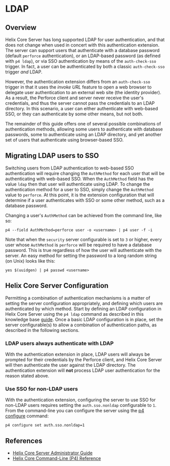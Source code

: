 # LDAP

## Overview

Helix Core Server has long supported LDAP for user authentication, and that does not change when used in concert with this authentication extension. The server can support users that authenticate with a database password (default `perforce` authentication), or an LDAP-based password (as defined with `p4 ldap`), or via SSO authentication by means of the `auth-check-sso` trigger. In fact, a user can be authenticated by both a classic `auth-check-sso` trigger _and_ LDAP.

However, the authentication extension differs from an `auth-check-sso` trigger in that it uses the _invoke URL_ feature to open a web browser to delegate user authentication to an external web site (the identity provider). As a result, the Perforce client and server never receive the user's credentials, and thus the server cannot pass the credentials to an LDAP directory. In this scenario, a user can either authenticate with web-based SSO, or they can authenticate by some other means, but not both.

The remainder of this guide offers one of several possible combinations of authentication methods, allowing some users to authenticate with database passwords, some to authenticate using an LDAP directory, and yet another set of users that authenticate using browser-based SSO.

## Migrating LDAP users to SSO

Switching users from LDAP authentication to web-based SSO authentication will require changing the `AuthMethod` for each user that will be authenticating with web-based SSO. When the `AuthMethod` field has the value `ldap` then that user will authenticate using LDAP. To change the authentication method for a user to SSO, simply change the `AuthMethod` value to `perforce`. At this point, it is the extension configuration that will determine if a user authenticates with SSO or some other method, such as a database password.

Changing a user's `AuthMethod` can be achieved from the command line, like so:

```shell
p4 --field AuthMethod=perforce user -o <username> | p4 user -f -i
```

Note that when the `security` server configurable is set to `3` or higher, every user whose `AuthMethod` is `perforce` will be required to have a database password. This is true regardless of how the user will authenticate with the server. An easy method for setting the password to a long random string (on Unix) looks like this:

```shell
yes $(uuidgen) | p4 passwd <username>
```

## Helix Core Server Configuration

Permitting a combination of authentication mechanisms is a matter of setting the server configuration appropriately, and defining which users are authenticated by which method. Start by defining an LDAP configuration in Helix Core Server using the `p4 ldap` command as described in this knowledge base [guide](https://community.perforce.com/s/article/2590). Once a basic LDAP configuration is in place, set the server configurable(s) to allow a combination of authentication paths, as described in the following sections.

### LDAP users always authenticate with LDAP

With the authentication extension in place, LDAP users will always be prompted for their credentials by the Perforce client, and Helix Core Server will then authenticate the user against the LDAP directory. The authentication extension will **not** process LDAP user authentication for the reason stated above.

### Use SSO for non-LDAP users

With the authentication extension, configuring the server to use SSO for non-LDAP users requires setting the `auth.sso.nonldap` configurable to `1`. From the command-line you can configure the server using the [p4 configure](https://www.perforce.com/manuals/cmdref/Content/CmdRef/p4_configure.html) command:


```shell
p4 configure set auth.sso.nonldap=1
```

## References

* [Helix Core Server Administrator Guide](https://www.perforce.com/manuals/p4sag/Content/P4SAG/scripting.triggers.external_auth.sso.html)
* [Helix Core Command-Line (P4) Reference](https://www.perforce.com/manuals/cmdref/Content/CmdRef/configurables.configurables.html)
